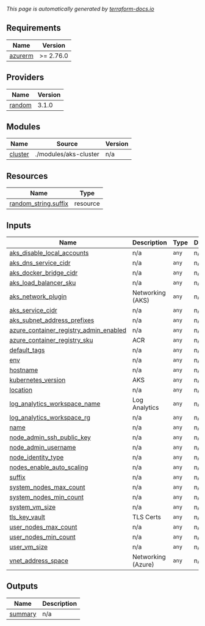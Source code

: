 _This page is automatically generated by [terraform-docs.io](https://terraform-docs.io/)_

<!-- BEGIN_TF_DOCS -->
## Requirements

| Name | Version |
|------|---------|
| <a name="requirement_azurerm"></a> [azurerm](#requirement\_azurerm) | >= 2.76.0 |

## Providers

| Name | Version |
|------|---------|
| <a name="provider_random"></a> [random](#provider\_random) | 3.1.0 |

## Modules

| Name | Source | Version |
|------|--------|---------|
| <a name="module_cluster"></a> [cluster](#module\_cluster) | ./modules/aks-cluster | n/a |

## Resources

| Name | Type |
|------|------|
| [random_string.suffix](https://registry.terraform.io/providers/hashicorp/random/latest/docs/resources/string) | resource |

## Inputs

| Name | Description | Type | Default | Required |
|------|-------------|------|---------|:--------:|
| <a name="input_aks_disable_local_accounts"></a> [aks\_disable\_local\_accounts](#input\_aks\_disable\_local\_accounts) | n/a | `any` | n/a | yes |
| <a name="input_aks_dns_service_cidr"></a> [aks\_dns\_service\_cidr](#input\_aks\_dns\_service\_cidr) | n/a | `any` | n/a | yes |
| <a name="input_aks_docker_bridge_cidr"></a> [aks\_docker\_bridge\_cidr](#input\_aks\_docker\_bridge\_cidr) | n/a | `any` | n/a | yes |
| <a name="input_aks_load_balancer_sku"></a> [aks\_load\_balancer\_sku](#input\_aks\_load\_balancer\_sku) | n/a | `any` | n/a | yes |
| <a name="input_aks_network_plugin"></a> [aks\_network\_plugin](#input\_aks\_network\_plugin) | Networking (AKS) | `any` | n/a | yes |
| <a name="input_aks_service_cidr"></a> [aks\_service\_cidr](#input\_aks\_service\_cidr) | n/a | `any` | n/a | yes |
| <a name="input_aks_subnet_address_prefixes"></a> [aks\_subnet\_address\_prefixes](#input\_aks\_subnet\_address\_prefixes) | n/a | `any` | n/a | yes |
| <a name="input_azure_container_registry_admin_enabled"></a> [azure\_container\_registry\_admin\_enabled](#input\_azure\_container\_registry\_admin\_enabled) | n/a | `any` | n/a | yes |
| <a name="input_azure_container_registry_sku"></a> [azure\_container\_registry\_sku](#input\_azure\_container\_registry\_sku) | ACR | `any` | n/a | yes |
| <a name="input_default_tags"></a> [default\_tags](#input\_default\_tags) | n/a | `any` | n/a | yes |
| <a name="input_env"></a> [env](#input\_env) | n/a | `any` | n/a | yes |
| <a name="input_hostname"></a> [hostname](#input\_hostname) | n/a | `any` | n/a | yes |
| <a name="input_kubernetes_version"></a> [kubernetes\_version](#input\_kubernetes\_version) | AKS | `any` | n/a | yes |
| <a name="input_location"></a> [location](#input\_location) | n/a | `any` | n/a | yes |
| <a name="input_log_analytics_workspace_name"></a> [log\_analytics\_workspace\_name](#input\_log\_analytics\_workspace\_name) | Log Analytics | `any` | n/a | yes |
| <a name="input_log_analytics_workspace_rg"></a> [log\_analytics\_workspace\_rg](#input\_log\_analytics\_workspace\_rg) | n/a | `any` | n/a | yes |
| <a name="input_name"></a> [name](#input\_name) | n/a | `any` | n/a | yes |
| <a name="input_node_admin_ssh_public_key"></a> [node\_admin\_ssh\_public\_key](#input\_node\_admin\_ssh\_public\_key) | n/a | `any` | n/a | yes |
| <a name="input_node_admin_username"></a> [node\_admin\_username](#input\_node\_admin\_username) | n/a | `any` | n/a | yes |
| <a name="input_node_identity_type"></a> [node\_identity\_type](#input\_node\_identity\_type) | n/a | `any` | n/a | yes |
| <a name="input_nodes_enable_auto_scaling"></a> [nodes\_enable\_auto\_scaling](#input\_nodes\_enable\_auto\_scaling) | n/a | `any` | n/a | yes |
| <a name="input_suffix"></a> [suffix](#input\_suffix) | n/a | `any` | n/a | yes |
| <a name="input_system_nodes_max_count"></a> [system\_nodes\_max\_count](#input\_system\_nodes\_max\_count) | n/a | `any` | n/a | yes |
| <a name="input_system_nodes_min_count"></a> [system\_nodes\_min\_count](#input\_system\_nodes\_min\_count) | n/a | `any` | n/a | yes |
| <a name="input_system_vm_size"></a> [system\_vm\_size](#input\_system\_vm\_size) | n/a | `any` | n/a | yes |
| <a name="input_tls_key_vault"></a> [tls\_key\_vault](#input\_tls\_key\_vault) | TLS Certs | `any` | n/a | yes |
| <a name="input_user_nodes_max_count"></a> [user\_nodes\_max\_count](#input\_user\_nodes\_max\_count) | n/a | `any` | n/a | yes |
| <a name="input_user_nodes_min_count"></a> [user\_nodes\_min\_count](#input\_user\_nodes\_min\_count) | n/a | `any` | n/a | yes |
| <a name="input_user_vm_size"></a> [user\_vm\_size](#input\_user\_vm\_size) | n/a | `any` | n/a | yes |
| <a name="input_vnet_address_space"></a> [vnet\_address\_space](#input\_vnet\_address\_space) | Networking (Azure) | `any` | n/a | yes |

## Outputs

| Name | Description |
|------|-------------|
| <a name="output_summary"></a> [summary](#output\_summary) | n/a |
<!-- END_TF_DOCS -->